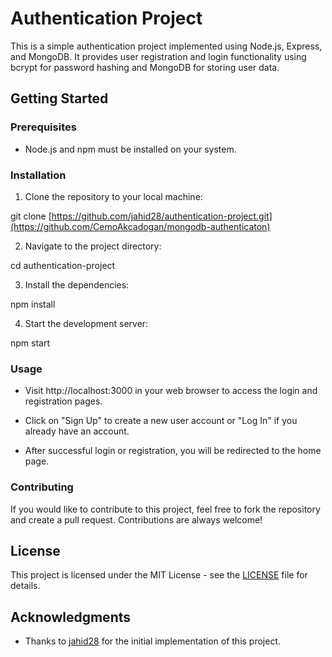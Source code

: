 # Authentication Project

This is a simple authentication project implemented using Node.js, Express, and MongoDB. It provides user registration and login functionality using bcrypt for password hashing and MongoDB for storing user data.

## Getting Started

### Prerequisites

- Node.js and npm must be installed on your system.

### Installation

1. Clone the repository to your local machine:

git clone [https://github.com/jahid28/authentication-project.git](https://github.com/CemoAkcadogan/mongodb-authenticaton)


2. Navigate to the project directory:

cd authentication-project

3. Install the dependencies:

npm install

4. Start the development server:

npm start


### Usage

- Visit http://localhost:3000 in your web browser to access the login and registration pages.

- Click on "Sign Up" to create a new user account or "Log In" if you already have an account.

- After successful login or registration, you will be redirected to the home page.

### Contributing

If you would like to contribute to this project, feel free to fork the repository and create a pull request. Contributions are always welcome!

## License

This project is licensed under the MIT License - see the [LICENSE](LICENSE) file for details.

## Acknowledgments

- Thanks to [jahid28](https://github.com/jahid28) for the initial implementation of this project.
